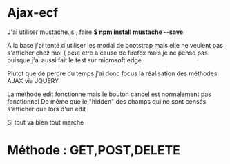 # Ajax-ecf
 
 J'ai utiliser mustache.js , faire **$ npm install mustache --save**
 
 A la base j'ai tenté d'utiliser les modal de bootstrap mais elle ne veulent pas s'afficher chez moi ( peut etre a cause de firefox mais je ne pense pas puisque j'ai   aussi fait le test sur microsoft edge 
 
 Plutot que de perdre du temps j'ai donc focus la réalisation des méthodes AJAX via JQUERY
 
 La méthode edit fonctionne mais le bouton cancel est normalement pas fonctionnel
 De même que le "hidden" des champs qui ne sont censés s'afficher que lors d'un edit
 
 Si tout va bien tout marche
 
 # Méthode : GET,POST,DELETE
